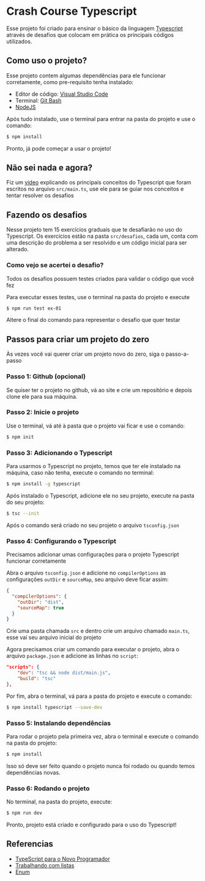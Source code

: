 # Crash Course Typescript

Esse projeto foi criado para ensinar o básico da linguagem [Typescript](https://www.typescriptlang.org/) através de desafios que colocam em prática os principais códigos utilizados.

## Como uso o projeto?

Esse projeto contem algumas dependências para ele funcionar corretamente, como pre-requisito tenha instalado:

- Editor de código: [Visual Studio Code](https://code.visualstudio.com/)
- Terminal: [Git Bash](https://git-scm.com/downloads)
- [NodeJS](https://nodejs.org/)

Após tudo instalado, use o terminal para entrar na pasta do projeto e use o comando:

```bash
$ npm install
```

Pronto, já pode começar a usar o projeto!

## Não sei nada e agora?

Fiz um [video]() explicando os principais conceitos do Typescript que foram escritos no arquivo `src/main.ts`, use ele para se guiar nos conceitos e tentar resolver os desafios

## Fazendo os desafios

Nesse projeto tem 15 exercícios graduais que te desafiarão no uso do Typescript. Os exercícios estão na pasta `src/desafios`, cada um, conta com uma descrição do problema a ser resolvido e um código inicial para ser alterado.

### Como vejo se acertei o desafio?

Todos os desafios possuem testes criados para validar o código que você fez

Para executar esses testes, use o terminal na pasta do projeto e execute

```bash
$ npm run test ex-01
```

Altere o final do comando para representar o desafio que quer testar

## Passos para criar um projeto do zero

Às vezes você vai querer criar um projeto novo do zero, siga o passo-a-passo

### Passo 1: Github (opcional)

Se quiser ter o projeto no github, vá ao site e crie um repositório e depois clone ele para sua máquina.

### Passo 2: Inicie o projeto

Use o terminal, vá até à pasta que o projeto vai ficar e use o comando:

```bash
$ npm init
```

### Passo 3: Adicionando o Typescript

Para usarmos o Typescript no projeto, temos que ter ele instalado na máquina, caso não tenha, execute o comando no terminal:

```bash
$ npm install -g typescript
```

Após instalado o Typescript, adicione ele no seu projeto, execute na pasta do seu projeto:

```bash
$ tsc --init
```

Após o comando será criado no seu projeto o arquivo `tsconfig.json`

### Passo 4: Configurando o Typescript

Precisamos adicionar umas configurações para o projeto Typescript funcionar corretamente

Abra o arquivo `tsconfig.json` e adicione no `compilerOptions` as configurações `outDir` e `sourceMap`, seu arquivo deve ficar assim:

```json
{
  "compilerOptions": {
    "outDir": "dist",
    "sourceMap": true
  }
}
```

Crie uma pasta chamada `src` e dentro crie um arquivo chamado `main.ts`, esse vai seu arquivo inicial do projeto

Agora precisamos criar um comando para executar o projeto, abra o arquivo `package.json` e adicione as linhas no `script`:

```json
"scripts": {
    "dev": "tsc && node dist/main.js",
    "build": "tsc"
},
```

Por fim, abra o terminal, vá para a pasta do projeto e execute o comando:

```bash
$ npm install typescript --save-dev
```

### Passo 5: Instalando dependências

Para rodar o projeto pela primeira vez, abra o terminal e execute o comando na pasta do projeto:

```bash
$ npm install
```

Isso só deve ser feito quando o projeto nunca foi rodado ou quando temos dependências novas.

### Passo 6: Rodando o projeto

No terminal, na pasta do projeto, execute:

```bash
$ npm run dev
```

Pronto, projeto está criado e configurado para o uso do Typescript!

## Referencias

- [TypeScript para o Novo Programador](https://www.typescriptlang.org/pt/docs/handbook/typescript-from-scratch.html)
- [Trabalhando com listas](https://developer.mozilla.org/pt-BR/docs/Web/JavaScript/Reference/Global_Objects/Array)
- [Enum](https://www.typescriptlang.org/docs/handbook/enums.html)
